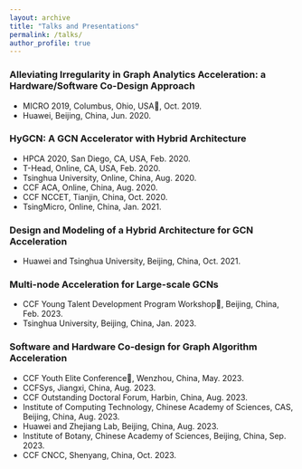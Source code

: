 ```yaml
---
layout: archive
title: "Talks and Presentations"
permalink: /talks/
author_profile: true
---
```


### Alleviating Irregularity in Graph Analytics Acceleration: a Hardware/Software Co-Design Approach
* MICRO 2019, Columbus, Ohio, USA, Oct. 2019.
* Huawei, Beijing, China, Jun. 2020.

### HyGCN: A GCN Accelerator with Hybrid Architecture
* HPCA 2020, San Diego, CA, USA, Feb. 2020.
* T-Head, Online, CA, USA, Feb. 2020.
* Tsinghua University, Online, China, Aug. 2020.
* CCF ACA, Online, China, Aug. 2020.
* CCF NCCET, Tianjin, China, Oct. 2020.
* TsingMicro, Online, China, Jan. 2021.

### Design and Modeling of a Hybrid Architecture for GCN Acceleration 
* Huawei and Tsinghua University, Beijing, China, Oct. 2021.

### Multi-node Acceleration for Large-scale GCNs
* CCF Young Talent Development Program Workshop, Beijing, China, Feb. 2023.
* Tsinghua University, Beijing, China, Jan. 2023.

### Software and Hardware Co-design for Graph Algorithm Acceleration
* CCF Youth Elite Conference, Wenzhou, China, May. 2023.
* CCFSys, Jiangxi, China, Aug. 2023.
* CCF Outstanding Doctoral Forum, Harbin, China, Aug. 2023.
* Institute of Computing Technology, Chinese Academy of Sciences, CAS, Beijing, China, Aug. 2023.
* Huawei and Zhejiang Lab, Beijing, China, Aug. 2023.
* Institute of Botany, Chinese Academy of Sciences, Beijing, China, Sep. 2023.
* CCF CNCC, Shenyang, China, Oct. 2023.
